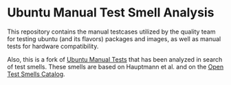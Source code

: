 # Ubuntu Manual Test Smell Analysis
This repository contains the manual testcases utilized by the quality team for testing ubuntu (and its flavors) packages and images, as well as manual tests for hardware compatibility. 

Also, this is a fork of [Ubuntu Manual Tests](https://launchpad.net/ubuntu-manual-tests) that has been analyzed in search of test smells. These smells are based on Hauptmann et al. and on the [Open Test Smells Catalog](https://easy-software-ufal.github.io/testsmells/index.html).



